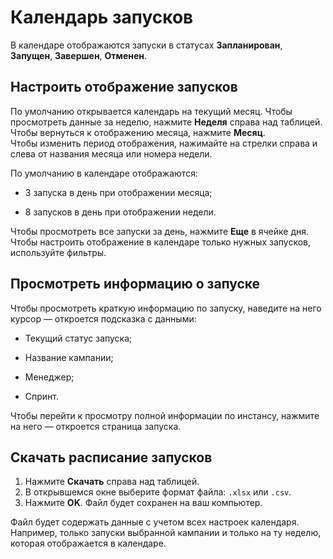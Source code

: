 # Календарь запусков
В календаре отображаются запуски в статусах **Запланирован**, **Запущен**, **Завершен**, **Отменен**.

## Настроить отображение запусков
По умолчанию открывается календарь на текущий месяц. Чтобы просмотреть данные за неделю, нажмите **Неделя** справа над таблицей. Чтобы вернуться к отображению месяца, нажмите **Месяц**.  
Чтобы изменить период отображения, нажимайте на стрелки справа и слева от названия месяца или номера недели.

По умолчанию в календаре отображаются:

- 3 запуска в день при отображении месяца;

- 8 запусков в день при отображении недели.

Чтобы просмотреть все запуски за день, нажмите **Еще** в ячейке дня. 
Чтобы настроить отображение в календаре только нужных запусков, используйте фильтры.

## Просмотреть информацию о запуске
Чтобы просмотреть краткую информацию по запуску, наведите на него курсор — откроется подсказка с данными:

- Текущий статус запуска;

- Название кампании;

- Менеджер;

- Спринт.

Чтобы перейти к просмотру полной информации по инстансу, нажмите на него — откроется страница запуска. 

## Скачать расписание запусков
1. Нажмите **Скачать** справа над таблицей.
2. В открывшемся окне выберите формат файла: `.xlsx` или `.csv`.
3. Нажмите **OK**. Файл будет сохранен на ваш компьютер.

Файл будет содержать данные с учетом всех настроек календаря. Например, только запуски выбранной кампании и только на ту неделю, которая отображается в календаре.
